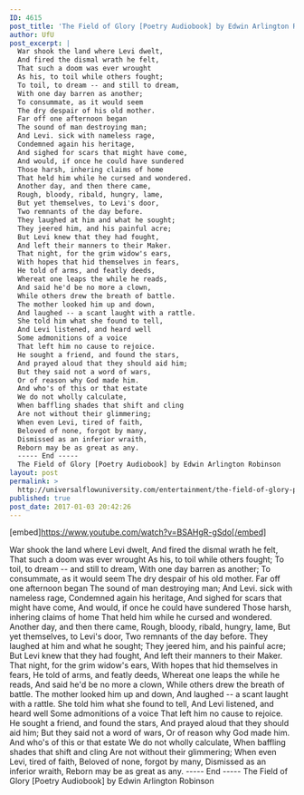 ```yaml
---
ID: 4615
post_title: 'The Field of Glory [Poetry Audiobook] by Edwin Arlington Robinson'
author: UfU
post_excerpt: |
  War shook the land where Levi dwelt,
  And fired the dismal wrath he felt,
  That such a doom was ever wrought
  As his, to toil while others fought;
  To toil, to dream -- and still to dream,
  With one day barren as another;
  To consummate, as it would seem
  The dry despair of his old mother.
  Far off one afternoon began
  The sound of man destroying man;
  And Levi. sick with nameless rage,
  Condemned again his heritage,
  And sighed for scars that might have come,
  And would, if once he could have sundered
  Those harsh, inhering claims of home
  That held him while he cursed and wondered.
  Another day, and then there came,
  Rough, bloody, ribald, hungry, lame,
  But yet themselves, to Levi's door,
  Two remnants of the day before.
  They laughed at him and what he sought;
  They jeered him, and his painful acre;
  But Levi knew that they had fought,
  And left their manners to their Maker.
  That night, for the grim widow's ears,
  With hopes that hid themselves in fears,
  He told of arms, and featly deeds,
  Whereat one leaps the while he reads,
  And said he'd be no more a clown,
  While others drew the breath of battle.
  The mother looked him up and down,
  And laughed -- a scant laught with a rattle.
  She told him what she found to tell,
  And Levi listened, and heard well
  Some admonitions of a voice
  That left him no cause to rejoice.
  He sought a friend, and found the stars,
  And prayed aloud that they should aid him;
  But they said not a word of wars,
  Or of reason why God made him.
  And who's of this or that estate
  We do not wholly calculate,
  When baffling shades that shift and cling
  Are not without their glimmering;
  When even Levi, tired of faith,
  Beloved of none, forgot by many,
  Dismissed as an inferior wraith,
  Reborn may be as great as any.
  ----- End -----
  The Field of Glory [Poetry Audiobook] by Edwin Arlington Robinson
layout: post
permalink: >
  http://universalflowuniversity.com/entertainment/the-field-of-glory-poetry-audiobook-by-edwin-arlington-robinson/
published: true
post_date: 2017-01-03 20:42:26
---
```

[embed]https://www.youtube.com/watch?v=BSAHgR-gSdo[/embed]<br>
<p>War shook the land where Levi dwelt, 
And fired the dismal wrath he felt, 
That such a doom was ever wrought 
As his, to toil while others fought; 
To toil, to dream -- and still to dream, 
With one day barren as another; 
To consummate, as it would seem 
The dry despair of his old mother. 
Far off one afternoon began 
The sound of man destroying man; 
And Levi. sick with nameless rage, 
Condemned again his heritage, 
And sighed for scars that might have come, 
And would, if once he could have sundered 
Those harsh, inhering claims of home 
That held him while he cursed and wondered. 
Another day, and then there came, 
Rough, bloody, ribald, hungry, lame, 
But yet themselves, to Levi's door, 
Two remnants of the day before. 
They laughed at him and what he sought; 
They jeered him, and his painful acre; 
But Levi knew that they had fought, 
And left their manners to their Maker. 
That night, for the grim widow's ears, 
With hopes that hid themselves in fears, 
He told of arms, and featly deeds, 
Whereat one leaps the while he reads, 
And said he'd be no more a clown, 
While others drew the breath of battle. 
The mother looked him up and down, 
And laughed -- a scant laught with a rattle. 
She told him what she found to tell, 
And Levi listened, and heard well 
Some admonitions of a voice 
That left him no cause to rejoice. 
He sought a friend, and found the stars, 
And prayed aloud that they should aid him; 
But they said not a word of wars, 
Or of reason why God made him. 
And who's of this or that estate 
We do not wholly calculate, 
When baffling shades that shift and cling 
Are not without their glimmering; 
When even Levi, tired of faith, 
Beloved of none, forgot by many, 
Dismissed as an inferior wraith, 
Reborn may be as great as any.
----- End -----
The Field of Glory [Poetry Audiobook] by Edwin Arlington Robinson</p>